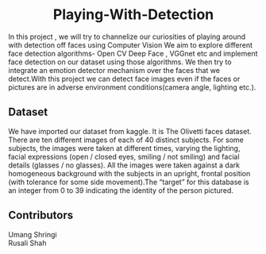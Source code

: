 <h1 align='center'>Playing-With-Detection</h1>
In this project , we will try to channelize our curiosities of playing around with detection off faces using Computer Vision We aim to explore different face detection algorithms- Open CV Deep Face , VGGnet etc  and implement face detection on our dataset using those algorithms. We then try to integrate an emotion detector mechanism over the faces that we detect.With this project we can detect face images even if the faces or pictures are in adverse environment conditions(camera angle, lighting etc.).
 

<h2>Dataset</h2>
We have imported our dataset from kaggle. It is The Olivetti faces dataset. There are ten different images of each of 40 distinct subjects. For some subjects, the images were taken at different times, varying the lighting, facial expressions (open / closed eyes, smiling / not smiling) and facial details (glasses / no glasses). All the images were taken against a dark homogeneous background with the subjects in an upright, frontal position (with tolerance for some side movement).The “target” for this database is an integer from 0 to 39 indicating the identity of the person pictured.

<h2>Contributors</h2>  
Umang Shringi  <br>
Rusali Shah
